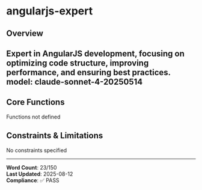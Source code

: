 # angularjs-expert

## Overview

Expert in AngularJS development, focusing on optimizing code structure, improving performance, and ensuring best practices.
model: claude-sonnet-4-20250514
---

## Core Functions

Functions not defined

## Constraints & Limitations

No constraints specified



---
**Word Count**: 23/150  
**Last Updated**: 2025-08-12  
**Compliance**: ✅ PASS